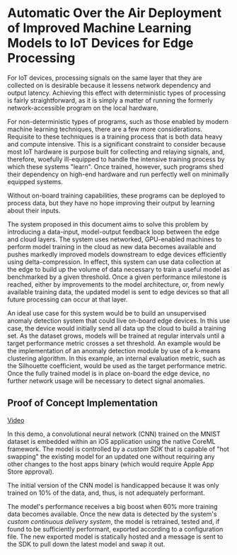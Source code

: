 # Automatic Over the Air Deployment of Improved Machine Learning Models to IoT Devices for Edge Processing

For IoT devices, processing signals on the same layer that they are collected on is desirable because it lessens network dependency and output latency. Achieving this effect with deterministic types of processing is fairly straightforward, as it is simply a matter of running the formerly network-accessible program on the local hardware.

For non-deterministic types of programs, such as those enabled by modern machine learning techniques, there are a few more considerations. Requisite to these techniques is a training process that is both data heavy and compute intensive. This is a significant constraint to consider because most IoT hardware is purpose built for collecting and relaying signals, and, therefore, woefully ill-equipped to handle the intensive training process by which these systems "learn". Once trained, however, such programs shed their dependency on high-end hardware and run perfectly well on minimally equipped systems.

Without on-board training capabilities, these programs can be deployed to process data, but they have no hope improving their output by learning about their inputs.

The system proposed in this document aims to solve this problem by introducing a data-input, model-output feedback loop between the edge and cloud layers. The system uses networked, GPU-enabled machines to perform model training in the cloud as new data becomes available and pushes markedly improved models downstream to edge devices efficiently using delta-compression. In effect, this system can use data collection at the edge to build up the volume of data necessary to train a useful model as benchmarked by a given threshold. Once a given performance milestone is reached, either by improvements to the model architecture, or, from newly available training data, the updated model is sent to edge devices so that all future processing can occur at that layer.

An ideal use case for this system would be to build an unsupervised anomaly detection system that could live on-board edge devices. In this use case, the device would initially send all data up the cloud to build a training set. As the dataset grows, models will be trained at regular intervals until a target performance metric crosses a set threshold. An example would be the implementation of an anomaly detection module by use of a k-means clustering algorithm. In this example, an internal evaluation metric, such as the Silhouette coefficient, would be used as the target performance metric. Once the fully trained model is in place on-board the edge device, no further network usage will be necessary to detect signal anomalies.

## Proof of Concept Implementation

[Video](https://youtu.be/OCqB4B2tFFA)

In this demo, a convolutional neural network (CNN) trained on the MNIST dataset is embedded within an iOS application using the native CoreML framework. The model is controlled by a _custom SDK_ that is capable of "hot swapping" the existing model for an updated one without requiring any other changes to the host apps binary (which would require Apple App Store approval).

The initial version of the CNN model is handicapped because it was only trained on 10% of the data, and, thus, is not adequately performant.

The model's performance receives a big boost when 60% more training data becomes available. Once the new data is detected by the system's _custom continuous delivery system_, the model is retrained, tested and, if found to be sufficiently performant, exported according to a configuration file. The new exported model is statically hosted and a message is sent to the SDK to pull down the latest model and swap it out.
